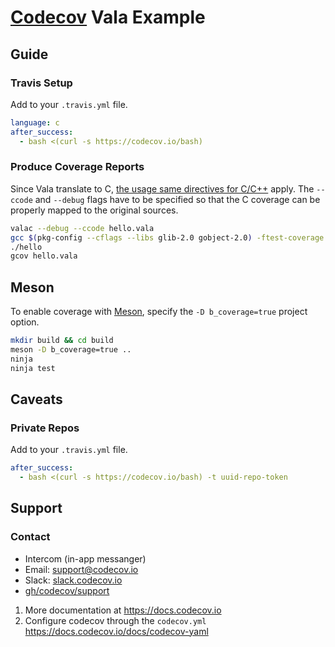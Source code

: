 # [Codecov][1] Vala Example
## Guide
### Travis Setup

Add to your `.travis.yml` file.
```yml
language: c
after_success:
  - bash <(curl -s https://codecov.io/bash)
```
### Produce Coverage Reports

Since Vala translate to C, [the usage same directives for C/C++](https://github.com/codecov/example-c)
apply. The ``--ccode`` and ``--debug`` flags have to be specified so that the
C coverage can be properly mapped to the original sources.

```bash
valac --debug --ccode hello.vala
gcc $(pkg-config --cflags --libs glib-2.0 gobject-2.0) -ftest-coverage -fprofile-arcs -o hello hello.c
./hello
gcov hello.vala
```

## Meson

To enable coverage with [Meson][5], specify the `-D b_coverage=true` project option.

```bash
mkdir build && cd build
meson -D b_coverage=true ..
ninja
ninja test
```

## Caveats
### Private Repos
Add to your `.travis.yml` file.
```yml
after_success:
  - bash <(curl -s https://codecov.io/bash) -t uuid-repo-token
```

## Support

### Contact
- Intercom (in-app messanger)
- Email: [support@codecov.io](mailto:support@codecov.io)
- Slack: [slack.codecov.io](https://slack.codecov.io)
- [gh/codecov/support](https://github.com/codecov/support)

1. More documentation at https://docs.codecov.io
2. Configure codecov through the `codecov.yml`  https://docs.codecov.io/docs/codecov-yaml



[1]: https://codecov.io/
[2]: https://github.com/codecov/example-php/blob/master/.travis.yml#L15
[3]: https://github.com/codecov/example-php/blob/master/.travis.yml#L18
[4]: https://github.com/codecov/codecov-python
[5]: http://mesonbuild.com/

